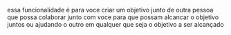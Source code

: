 essa funcionalidade é para voce criar um objetivo junto de outra pessoa que possa colaborar junto com voce para que possam alcancar o objetivo juntos ou ajudando o outro em qualquer que seja o objetivo a ser alcançado 
